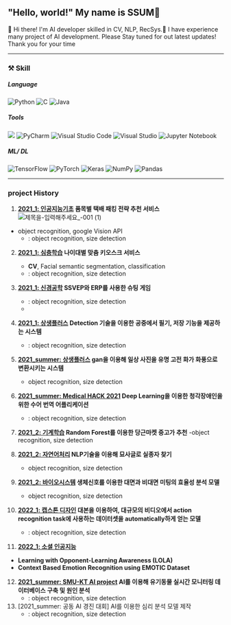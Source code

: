 
## "Hello, world!" My name is **SSUM**:sparkling_heart:

👋  Hi there! I'm AI developer skilled in CV, NLP, RecSys.🚀  I have experience many project of AI development.  Please Stay tuned for out latest updates!  Thank you for your time

---
### **⚒ Skill**
##### Language 
![Python](https://img.shields.io/badge/python-3670A0?style=flat-square&logo=python&logoColor=ffdd54)    ![C](https://img.shields.io/badge/c-%2300599C.svg?style=flat-square&logo=c&logoColor=white) ![Java](https://img.shields.io/badge/java-%23ED8B00.svg?style=flat-square&logo=java&logoColor=white)

##### Tools
<img src="https://img.shields.io/badge/Google Colab-F9AB00?style=flat-square&logo=Google Colab&logoColor=white"> ![PyCharm](https://img.shields.io/badge/pycharm-143?style=flat-square&logo=pycharm&logoColor=black&color=black&labelColor=green)    ![Visual Studio Code](https://img.shields.io/badge/Visual%20Studio%20Code-0078d7.svg?style=flat-square&logo=visual-studio-code&logoColor=white) ![Visual Studio](https://img.shields.io/badge/Visual%20Studio-5C2D91.svg?style=flat-square&logo=visual-studio&logoColor=white)   ![Jupyter Notebook](https://img.shields.io/badge/jupyter-%23FA0F00.svg?style=flat-square&logo=jupyter&logoColor=white)

##### ML/ DL
![TensorFlow](https://img.shields.io/badge/TensorFlow-%23FF6F00.svg?style=flat-square&logo=TensorFlow&logoColor=white)  ![PyTorch](https://img.shields.io/badge/PyTorch-%23EE4C2C.svg?style=flat-square&logo=PyTorch&logoColor=white)   ![Keras](https://img.shields.io/badge/Keras-%23D00000.svg?style=flat-square&logo=Keras&logoColor=white) ![NumPy](https://img.shields.io/badge/numpy-%23013243.svg?style=flat-square&logo=numpy&logoColor=white)     ![Pandas](https://img.shields.io/badge/pandas-%23150458.svg?style=flat-square&logo=pandas&logoColor=white)

---
### **project History**
1. **[2021_1: 인공지능기초](https://github.com/ChaeheePark/SMUS)    품목별 택배 패킹 전략 추천 서비스**![제목을-입력해주세요_-001 (1)](https://user-images.githubusercontent.com/81895293/181753044-8c679291-0836-4654-a9cd-470ce636ff6b.png)

- object recognition, google Vision API  
    - : object recognition, size detection

2. **[2021_1: 심층학습](https://github.com/ubeeni/sk_labs)  나이대별 맞춤 키오스크 서비스**
    - **CV**, Facial semantic segmentation, classification
    -  : object recognition, size detection


3. **[2021_1: 신경공학](https://github.com/Neural-Engineering/Cheezebang) SSVEP와 ERP를 사용한 슈팅 게임**
    -  : object recognition, size detection
    -  

4. **[2021_1: 상생플러스](https://github.com/youngseo0526/FingerBeam)   Detection 기술을 이용한 공중에서 필기, 저장 기능을 제공하는 시스템**
    -  : object recognition, size detection

5. **[2021_summer: 상생플러스](https://github.com/youngseo0526/Ganchanah)   gan을 이용해 일상 사진을 유명 고전 화가 화풍으로 변환시키는 시스템**
    -  object recognition, size detection

6. **[2021_summer: Medical HACK 2021](https://github.com/FEKimseongeun/NoonSokMal)  Deep Learning을 이용한 청각장애인을 위한 수어 번역 어플리케이션**
    - : object recognition, size detection
7.  **[2021_2: 기계학습](https://github.com/An-Byeong-Seon/machine_learning)    Random Forest를 이용한 당근마켓 중고가 추천**
    -object recognition, size detection

8. **[2021_2: 자연어처리](https://github.com/hyunjoolee201910828/NLP_teamproject) NLP기술을 이용해 묘사글로 실종자 찾기**
    - object recognition, size detection

9. **[2021_2: 바이오시스템](https://github.com/00ssum/Efficiency-analysis-model-using-bio-signals)    생체신호를 이용한 대면과 비대면 미팅의 효율성 분석 모델**
    -  object recognition, size detection
    
    
10. **[2022_1: 캡스톤 디자인](https://github.com/polyn0/Speech2Action)  대본을 이용하여, 대규모의 비디오에서 action recognition task에 사용하는 데이터셋을 automatically하게 얻는 모델**
    - : object recognition, size detection

11. **[2022_1: 소셜 인공지능](https://github.com/polyn0/Speech2Action)**
- **Learning with Opponent-Learning Awareness (LOLA)**
- **Context Based Emotion Recognition using EMOTIC Dataset** 


12. **[2021_summer: SMU-KT AI project](https://github.com/00ssum/KT-SMU-AI-project) AI를 이용해 유기동물 실시간 모니터링 데이터베이스 구축 및 원인 분석**
    - : object recognition, size detection
13. [2021_summer: 공동 AI 경진 대회]
AI를 이용한 심리 분석 모델 제작 
    - : object recognition, size detection
